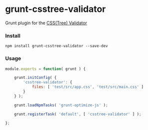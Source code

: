 # grunt-csstree-validator

Grunt plugin for the [CSS(Tree) Validator](https://github.com/csstree/validator)


### Install

```
npm install grunt-csstree-validator --save-dev
```


### Usage

```javascript
module.exports = function( grunt ) {

    grunt.initConfig( {
        'csstree-validator': {
            files: [ 'test/src/app.css', 'test/src/main.css' ]
        }
    } );

    grunt.loadNpmTasks( 'grunt-optimize-js' );

    grunt.registerTask( 'default', [ 'csstree-validator' ] );

};
```
